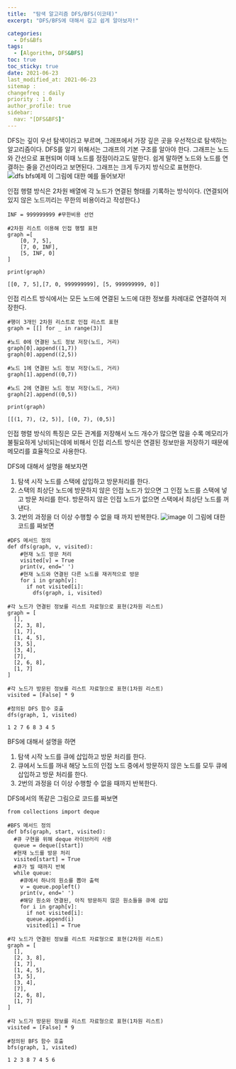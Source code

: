 ```yaml
---
title:  "탐색 알고리즘 DFS/BFS(이코테)"
excerpt: "DFS/BFS에 대해서 깊고 쉽게 알아보자!"

categories:
  - Dfs&Bfs
tags:
  - [Algorithm, DFS&BFS]
toc: true
toc_sticky: true
date: 2021-06-23
last_modified_at: 2021-06-23
sitemap :
changefreq : daily
priority : 1.0
author_profile: true
sidebar:
  nav: "[DFS&BFS]"
---
```

DFS는 깊이 우선 탐색이라고 부르며, 그래프에서 가장 깊은 곳을 우선적으로 탐색하는 알고리즘이다.
DFS를 알기 위해서는 그래프의 기본 구조를 알아야 한다.
그래프는 노드와 간선으로 표현되며 이때 노드를 정점이라고도 말한다.
쉽게 말하면 노드와 노드를 연결하는 줄을 간선이라고 보면된다.
그래프는 크게 두가지 방식으로 표현한다.
![dfs bfs예제](https://user-images.githubusercontent.com/82932338/123071218-6eb82980-d44f-11eb-9d07-046b25f5c110.jpg)
이 그림에 대한 예를 들어보자!

인접 행렬 방식은 2차원 배열에 각 노드가 연결된 형태를 기록하는 방식이다.
(연결되어 있지 않은 노드끼리는 무한의 비용이라고 작성한다.)
```
INF = 999999999 #무한비용 선언

#2차원 리스트 이용해 인접 행렬 표현
graph =[
    [0, 7, 5],
    [7, 0, INF],
    [5, INF, 0]
]

print(graph)
```
```
[[0, 7, 5],[7, 0, 999999999], [5, 999999999, 0]]
```

인접 리스트 방식에서는 
모든 노드에 연결된 노드에 대한 정보를 차례대로 연결하여 저장한다.
```
#행이 3개인 2차원 리스트로 인접 리스트 표현
graph = [[] for _ in range(3)]

#노드 0에 연결된 노드 정보 저장(노드, 거리)
graph[0].append((1,7))
graph[0].append((2,5))

#노드 1에 연결된 노드 정보 저장(노드, 거리)
graph[1].append((0,7))

#노드 2에 연결된 노드 정보 저장(노드, 거리)
graph[2].append((0,5))

print(graph)
```
```
[[(1, 7), (2, 5)], [(0, 7), (0,5)]
```

인접 행렬 방식의 특징은 모든 관계를 저장해서 노드 개수가 많으면
많을 수록 메모리가 불필요하게 낭비되는데에 비해서 
인접 리스트 방식은 연결된 정보만을 저장하기 때문에 메모리를 
효율적으로 사용한다.

DFS에 대해서 설명을 해보자면
1. 탐색 시작 노드를 스택에 삽입하고 방문처리를 한다.
2. 스택의 최상단 노드에 방문하지 않은 인접 노드가 있으면
   그 인접 노드를 스택에 넣고 방문 처리를 한다.
   방문하지 않은 인접 노드가 없으면 스택에서 최상단 노드를 꺼낸다.
3. 2번의 과정을 더 이상 수행할 수 없을 때 까지 반복한다.
![image](https://user-images.githubusercontent.com/82932338/123082985-919c0b00-d45a-11eb-8a36-d91072a77907.png)
이 그림에 대한 코드를 짜보면

```
#DFS 메서드 정의
def dfs(graph, v, visited):
    #현재 노드 방문 처리
    visited[v] = True
    print(v, end=' ')
    #현재 노드와 연결된 다른 노드를 재귀적으로 방문
    for i in graph[v]:
      if not visited[i]:
        dfs(graph, i, visited)

#각 노드가 연결된 정보를 리스트 자료형으로 표현(2차원 리스트)
graph = [
  [],
  [2, 3, 8],
  [1, 7],
  [1, 4, 5],
  [3, 5],
  [3, 4],
  [7],
  [2, 6, 8],
  [1, 7]
]

#각 노드가 방문된 정보를 리스트 자료형으로 표현(1차원 리스트)
visited = [False] * 9

#정의된 DFS 함수 호출
dfs(graph, 1, visited)
```
```
1 2 7 6 8 3 4 5
```

BFS에 대해서 설명을 하면
1. 탐색 시작 노드를 큐에 삽입하고 방문 처리를 한다.
2. 큐에서 노드를 꺼내 해당 노드의 인접 노드 중에서 방문하지 않은
   노드를 모두 큐에 삽입하고 방문 처리를 한다.
3. 2번의 과정을 더 이상 수행할 수 없을 때까지 반복한다.

DFS에서의 똑같은 그림으로 코드를 짜보면
```
from collections import deque

#BFS 메서드 정의
def bfs(graph, start, visited):
  #큐 구현을 위해 deque 라이브러리 사용
  queue = deque([start])
  #현재 노드를 방문 처리
  visited[start] = True
  #큐가 빌 때까지 반복
  while queue:
    #큐에서 하나의 원소를 뽑아 출력
    v = queue.popleft()
    print(v, end=' ')
    #해당 원소와 연결된, 아직 방문하지 않은 원소들을 큐에 삽입
    for i in graph[v]:
      if not visited[i]:
      queue.append(i)
      visited[i] = True

#각 노드가 연결된 정보를 리스트 자료형으로 표현(2차원 리스트)
graph = [
  [],
  [2, 3, 8],
  [1, 7],
  [1, 4, 5],
  [3, 5],
  [3, 4],
  [7],
  [2, 6, 8],
  [1, 7]
]

#각 노드가 방문된 정보를 리스트 자료형으로 표현(1차원 리스트)
visited = [False] * 9

#정의된 BFS 함수 호출
bfs(graph, 1, visited)
```
```
1 2 3 8 7 4 5 6
```